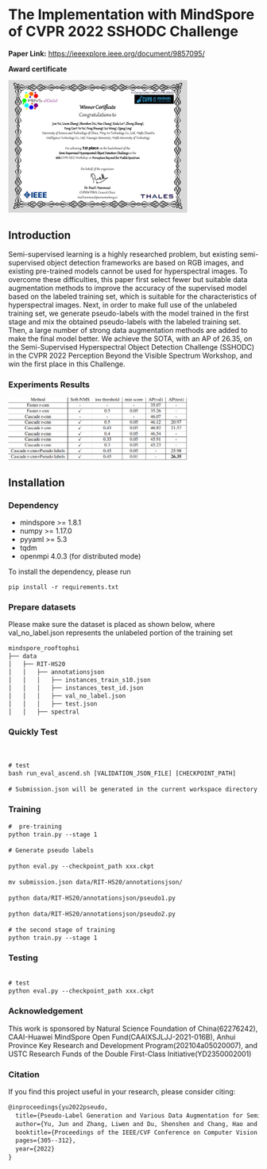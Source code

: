 # The Implementation with MindSpore of CVPR 2022 SSHODC Challenge
**Paper Link:**   https://ieeexplore.ieee.org/document/9857095/

**Award certificate**

<p align="left">
  <img src="./src/SSHODC-1.png" width=360 />
</p>


## Introduction
Semi-supervised learning is a highly researched problem, but existing semi-supervised object detection frameworks are based on RGB images, and existing pre-trained models cannot be used for hyperspectral images. To overcome these difficulties, this paper first select fewer but suitable data augmentation methods to improve the accuracy of the supervised model based on the labeled training set, which is suitable for the characteristics of hyperspectral images. Next, in order to make full use of the unlabeled training set, we generate pseudo-labels with the model trained in the first stage and mix the obtained pseudo-labels with the labeled training set. Then, a large number of strong data augmentation methods are added to make the final model better. We achieve the SOTA, with an AP of 26.35, on the Semi-Supervised Hyperspectral Object Detection Challenge (SSHODC) in the CVPR 2022 Perception Beyond the Visible Spectrum Workshop, and win the first place in this Challenge.
	
### Experiments Results

<p align="left">
  <img src="./src/table.png" width=360 />
</p>

## Installation

### Dependency

- mindspore >= 1.8.1
- numpy >= 1.17.0
- pyyaml >= 5.3
- tqdm
- openmpi 4.0.3 (for distributed mode) 

To install the dependency, please run
```shell
pip install -r requirements.txt
```

### Prepare datasets


Please make sure the dataset is placed as shown below, where val_no_label.json represents the unlabeled portion of the training set

```text
mindspore_rooftophsi
├── data
│   ├── RIT-HS20
│   │   ├── annotationsjson
│   │   │   ├── instances_train_s10.json
│   │   │   ├── instances_test_id.json
│   │   │   ├── val_no_label.json
│   │   │   ├── test.json
│   │   ├── spectral
```

### Quickly Test
```shell


# test
bash run_eval_ascend.sh [VALIDATION_JSON_FILE] [CHECKPOINT_PATH]

# Submission.json will be generated in the current workspace directory

```

### Training


```shell
#  pre-training
python train.py --stage 1 

# Generate pseudo labels

python eval.py --checkpoint_path xxx.ckpt

mv submission.json data/RIT-HS20/annotationsjson/

python data/RIT-HS20/annotationsjson/pseudo1.py

python data/RIT-HS20/annotationsjson/pseudo2.py

# the second stage of training
python train.py --stage 1 

```

### Testing


```shell

# test
python eval.py --checkpoint_path xxx.ckpt

```

### Acknowledgement

This work is sponsored by Natural Science Foundation of China(62276242), CAAI-Huawei MindSpore Open
Fund(CAAIXSJLJJ-2021-016B), Anhui Province Key Research and Development Program(202104a05020007), and
USTC Research Funds of the Double First-Class Initiative(YD2350002001)

### Citation

If you find this project useful in your research, please consider citing:

```latex
@inproceedings{yu2022pseudo,
  title={Pseudo-Label Generation and Various Data Augmentation for Semi-Supervised Hyperspectral Object Detection},
  author={Yu, Jun and Zhang, Liwen and Du, Shenshen and Chang, Hao and Lu, Keda and Zhang, Zhong and Yu, Ye and Wang, Lei and Ling, Qiang},
  booktitle={Proceedings of the IEEE/CVF Conference on Computer Vision and Pattern Recognition},
  pages={305--312},
  year={2022}
}
```
